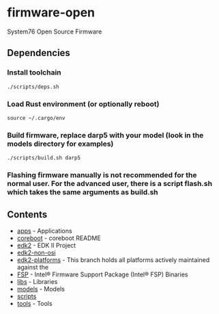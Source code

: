 # firmware-open

System76 Open Source Firmware

## Dependencies

### Install toolchain
```
./scripts/deps.sh
```

### Load Rust environment (or optionally reboot)
```
source ~/.cargo/env
```

### Build firmware, replace darp5 with your model (look in the models directory for examples)
```
./scripts/build.sh darp5
```

### Flashing firmware manually is not recommended for the normal user. For the advanced user, there is a script flash.sh which takes the same arguments as build.sh

## Contents

- [apps](./apps) - Applications
- [coreboot](https://github.com/system76/coreboot.git) - coreboot README
- [edk2](https://github.com/system76/edk2.git) - EDK II Project
- [edk2-non-osi](https://github.com/tianocore/edk2-non-osi.git)
- [edk2-platforms](https://github.com/system76/edk2-platforms.git) - This branch holds all platforms actively maintained against the
- [FSP](https://github.com/IntelFsp/FSP.git) - Intel® Firmware Support Package (Intel® FSP) Binaries
- [libs](./libs) - Libraries
- [models](./models) - Models
- [scripts](./scripts)
- [tools](./tools) - Tools
